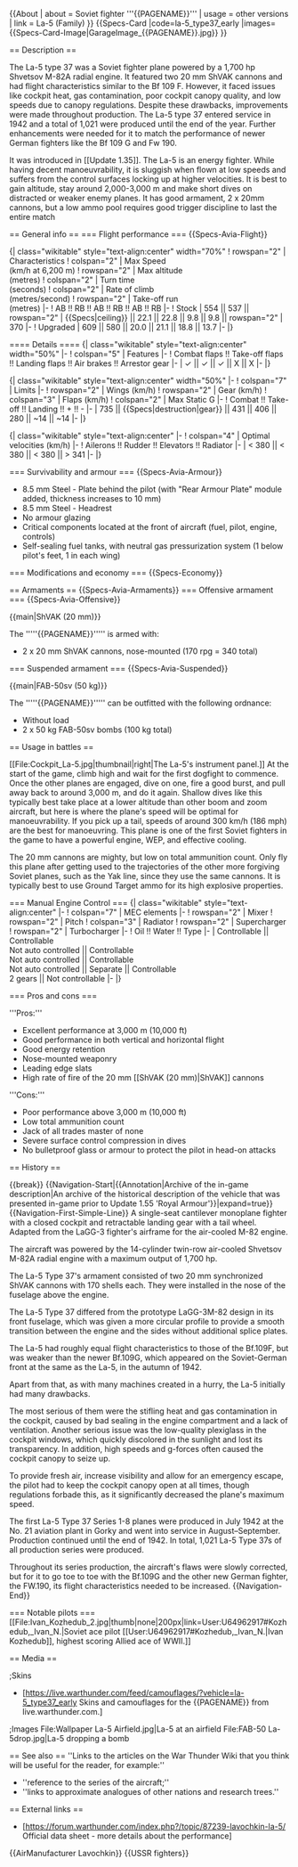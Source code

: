 {{About
| about = Soviet fighter '''{{PAGENAME}}'''
| usage = other versions
| link = La-5 (Family)
}}
{{Specs-Card
|code=la-5_type37_early
|images={{Specs-Card-Image|GarageImage_{{PAGENAME}}.jpg}}
}}

== Description ==
<!-- ''In the description, the first part should be about the history of and the creation and combat usage of the aircraft, as well as its key features. In the second part, tell the reader about the aircraft in the game. Insert a screenshot of the vehicle, so that if the novice player does not remember the vehicle by name, he will immediately understand what kind of vehicle the article is talking about.'' -->
The La-5 type 37 was a Soviet fighter plane powered by a 1,700 hp Shvetsov M-82A radial engine. It featured two 20 mm ShVAK cannons and had flight characteristics similar to the Bf 109 F. However, it faced issues like cockpit heat, gas contamination, poor cockpit canopy quality, and low speeds due to canopy regulations. Despite these drawbacks, improvements were made throughout production. The La-5 type 37 entered service in 1942 and a total of 1,021 were produced until the end of the year. Further enhancements were needed for it to match the performance of newer German fighters like the Bf 109 G and Fw 190.

It was introduced in [[Update 1.35]]. The La-5 is an energy fighter. While having decent manoeuvrability, it is sluggish when flown at low speeds and suffers from the control surfaces locking up at higher velocities. It is best to gain altitude, stay around 2,000-3,000 m and make short dives on distracted or weaker enemy planes. It has good armament, 2 x 20mm cannons, but a low ammo pool requires good trigger discipline to last the entire match

== General info ==
=== Flight performance ===
{{Specs-Avia-Flight}}
<!-- ''Describe how the aircraft behaves in the air. Speed, manoeuvrability, acceleration and allowable loads - these are the most important characteristics of the vehicle.'' -->

{| class="wikitable" style="text-align:center" width="70%"
! rowspan="2" | Characteristics
! colspan="2" | Max Speed<br>(km/h at 6,200 m)
! rowspan="2" | Max altitude<br>(metres)
! colspan="2" | Turn time<br>(seconds)
! colspan="2" | Rate of climb<br>(metres/second)
! rowspan="2" | Take-off run<br>(metres)
|-
! AB !! RB !! AB !! RB !! AB !! RB
|-
! Stock
| 554 || 537 || rowspan="2" | {{Specs|ceiling}} || 22.1 || 22.8 || 9.8 || 9.8 || rowspan="2" | 370
|-
! Upgraded
| 609 || 580 || 20.0 || 21.1 || 18.8 || 13.7
|-
|}

==== Details ====
{| class="wikitable" style="text-align:center" width="50%"
|-
! colspan="5" | Features
|-
! Combat flaps !! Take-off flaps !! Landing flaps !! Air brakes !! Arrestor gear
|-
| ✓ || ✓ || ✓ || X || X     <!-- ✓ -->
|-
|}

{| class="wikitable" style="text-align:center" width="50%"
|-
! colspan="7" | Limits
|-
! rowspan="2" | Wings (km/h)
! rowspan="2" | Gear (km/h)
! colspan="3" | Flaps (km/h)
! colspan="2" | Max Static G
|-
! Combat !! Take-off !! Landing !! + !! -
|-
| 735<!--{{Specs|destruction|body}}--> || {{Specs|destruction|gear}} || 431 || 406 || 280 || ~14 || ~14
|-
|}

{| class="wikitable" style="text-align:center"
|-
! colspan="4" | Optimal velocities (km/h)
|-
! Ailerons !! Rudder !! Elevators !! Radiator
|-
| < 380 || < 380 || < 380 || > 341
|-
|}

=== Survivability and armour ===
{{Specs-Avia-Armour}}
<!-- ''Examine the survivability of the aircraft. Note how vulnerable the structure is and how secure the pilot is, whether the fuel tanks are armoured, etc. Describe the armour, if there is any, and also mention the vulnerability of other critical aircraft systems.'' -->

* 8.5 mm Steel - Plate behind the pilot (with "Rear Armour Plate" module added, thickness increases to 10 mm)
* 8.5 mm Steel - Headrest
* No armour glazing
* Critical components located at the front of aircraft (fuel, pilot, engine, controls)
* Self-sealing fuel tanks, with neutral gas pressurization system (1 below pilot's feet, 1 in each wing)

=== Modifications and economy ===
{{Specs-Economy}}

== Armaments ==
{{Specs-Avia-Armaments}}
=== Offensive armament ===
{{Specs-Avia-Offensive}}
<!-- ''Describe the offensive armament of the aircraft, if any. Describe how effective the cannons and machine guns are in a battle, and also what belts or drums are better to use. If there is no offensive weaponry, delete this subsection.'' -->
{{main|ShVAK (20 mm)}}

The '''''{{PAGENAME}}''''' is armed with:

* 2 x 20 mm ShVAK cannons, nose-mounted (170 rpg = 340 total)

=== Suspended armament ===
{{Specs-Avia-Suspended}}
<!-- ''Describe the aircraft's suspended armament: additional cannons under the wings, bombs, rockets and torpedoes. This section is especially important for bombers and attackers. If there is no suspended weaponry remove this subsection.'' -->
{{main|FAB-50sv (50 kg)}}

The '''''{{PAGENAME}}''''' can be outfitted with the following ordnance:

* Without load
* 2 x 50 kg FAB-50sv bombs (100 kg total)

== Usage in battles ==
<!-- ''Describe the tactics of playing in the aircraft, the features of using aircraft in a team and advice on tactics. Refrain from creating a "guide" - do not impose a single point of view, but instead, give the reader food for thought. Examine the most dangerous enemies and give recommendations on fighting them. If necessary, note the specifics of the game in different modes (AB, RB, SB).'' -->
[[File:Cockpit_La-5.jpg|thumbnail|right|The La-5's instrument panel.]]
At the start of the game, climb high and wait for the first dogfight to commence. Once the other planes are engaged, dive on one, fire a good burst, and pull away back to around 3,000 m, and do it again. Shallow dives like this typically best take place at a lower altitude than other boom and zoom aircraft, but here is where the plane's speed will be optimal for manoeuvrability. If you pick up a tail, speeds of around 300 km/h (186 mph) are the best for manoeuvring. This plane is one of the first Soviet fighters in the game to have a powerful engine, WEP, and effective cooling.

The 20 mm cannons are mighty, but low on total ammunition count. Only fly this plane after getting used to the trajectories of the other more forgiving Soviet planes, such as the Yak line, since they use the same cannons. It is typically best to use Ground Target ammo for its high explosive properties.

=== Manual Engine Control ===
{| class="wikitable" style="text-align:center"
|-
! colspan="7" | MEC elements
|-
! rowspan="2" | Mixer
! rowspan="2" | Pitch
! colspan="3" | Radiator
! rowspan="2" | Supercharger
! rowspan="2" | Turbocharger
|-
! Oil !! Water !! Type
|-
| Controllable || Controllable<br>Not auto controlled || Controllable<br>Not auto controlled || Controllable<br>Not auto controlled || Separate || Controllable<br>2 gears || Not controllable
|-
|}

=== Pros and cons ===
<!-- ''Summarise and briefly evaluate the vehicle in terms of its characteristics and combat effectiveness. Mark its pros and cons in the bulleted list. Try not to use more than 6 points for each of the characteristics. Avoid using categorical definitions such as "bad", "good" and the like - use substitutions with softer forms such as "inadequate" and "effective".'' -->

'''Pros:'''

* Excellent performance at 3,000 m (10,000 ft)
* Good performance in both vertical and horizontal flight
* Good energy retention
* Nose-mounted weaponry
* Leading edge slats
* High rate of fire of the 20 mm [[ShVAK (20 mm)|ShVAK]] cannons

'''Cons:'''

* Poor performance above 3,000 m (10,000 ft)
* Low total ammunition count
* Jack of all trades master of none
* Severe surface control compression in dives
* No bulletproof glass or armour to protect the pilot in head-on attacks

== History ==
<!-- ''Describe the history of the creation and combat usage of the aircraft in more detail than in the introduction. If the historical reference turns out to be too long, take it to a separate article, taking a link to the article about the vehicle and adding a block "/History" (example: <nowiki>https://wiki.warthunder.com/(Vehicle-name)/History</nowiki>) and add a link to it here using the <code>main</code> template. Be sure to reference text and sources by using <code><nowiki><ref></ref></nowiki></code>, as well as adding them at the end of the article with <code><nowiki><references /></nowiki></code>. This section may also include the vehicle's dev blog entry (if applicable) and the in-game encyclopedia description (under <code><nowiki>=== In-game description ===</nowiki></code>, also if applicable).'' -->

{{break}}
{{Navigation-Start|{{Annotation|Archive of the in-game description|An archive of the historical description of the vehicle that was presented in-game prior to Update 1.55 'Royal Armour'}}|expand=true}}
{{Navigation-First-Simple-Line}}
A single-seat cantilever monoplane fighter with a closed cockpit and retractable landing gear with a tail wheel. Adapted from the LaGG-3 fighter's airframe for the air-cooled M-82 engine.

The aircraft was powered by the 14-cylinder twin-row air-cooled Shvetsov M-82A radial engine with a maximum output of 1,700 hp.

The La-5 Type 37's armament consisted of two 20 mm synchronized ShVAK cannons with 170 shells each. They were installed in the nose of the fuselage above the engine.

The La-5 Type 37 differed from the prototype LaGG-3M-82 design in its front fuselage, which was given a more circular profile to provide a smooth transition between the engine and the sides without additional splice plates.

The La-5 had roughly equal flight characteristics to those of the Bf.109F, but was weaker than the newer Bf.109G, which appeared on the Soviet-German front at the same as the La-5, in the autumn of 1942.

Apart from that, as with many machines created in a hurry, the La-5 initially had many drawbacks.

The most serious of them were the stifling heat and gas contamination in the cockpit, caused by bad sealing in the engine compartment and a lack of ventilation. Another serious issue was the low-quality plexiglass in the cockpit windows, which quickly discolored in the sunlight and lost its transparency. In addition, high speeds and g-forces often caused the cockpit canopy to seize up.

To provide fresh air, increase visibility and allow for an emergency escape, the pilot had to keep the cockpit canopy open at all times, though regulations forbade this, as it significantly decreased the plane's maximum speed.

The first La-5 Type 37 Series 1-8 planes were produced in July 1942 at the No. 21 aviation plant in Gorky and went into service in August–September. Production continued until the end of 1942. In total, 1,021 La-5 Type 37s of all production series were produced.

Throughout its series production, the aircraft's flaws were slowly corrected, but for it to go toe to toe with the Bf.109G and the other new German fighter, the FW.190, its flight characteristics needed to be increased.
{{Navigation-End}}

=== Notable pilots ===
[[File:Ivan_Kozhedub_2.jpg|thumb|none|200px|link=User:U64962917#Kozhedub,_Ivan_N.|Soviet ace pilot [[User:U64962917#Kozhedub,_Ivan_N.|Ivan Kozhedub]], highest scoring Allied ace of WWII.]]

== Media ==
<!-- ''Excellent additions to the article would be video guides, screenshots from the game, and photos.'' -->

;Skins

* [https://live.warthunder.com/feed/camouflages/?vehicle=la-5_type37_early Skins and camouflages for the {{PAGENAME}} from live.warthunder.com.]

;Images
<gallery mode="packed" heights="200">
File:Wallpaper La-5 Airfield.jpg|La-5 at an airfield
File:FAB-50 La-5drop.jpg|La-5 dropping a bomb
</gallery>

== See also ==
''Links to the articles on the War Thunder Wiki that you think will be useful for the reader, for example:''

* ''reference to the series of the aircraft;''
* ''links to approximate analogues of other nations and research trees.''

== External links ==
<!-- ''Paste links to sources and external resources, such as:''
* ''topic on the official game forum;''
* ''other literature.'' -->

* [https://forum.warthunder.com/index.php?/topic/87239-lavochkin-la-5/ Official data sheet - more details about the performance]

{{AirManufacturer Lavochkin}}
{{USSR fighters}}